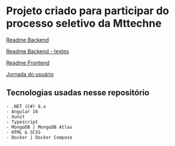 # Projeto criado para participar do processo seletivo da Mttechne

[Readme Backend](backend/README%20BACK.md)

[Readme Backend - testes](backend/README%20BACK%20Testes.md)

[Readme Frontend](frontend/README%20FRONT.md)

[Jornada do usuário](.attachments/Diagramdrawio.png)

## Tecnologias usadas nesse repositório
    - .NET (C#) 6.x
    - Angular 16
    - Xunit
    - Typescript
    - MongoDB | MongoDB Atlas
    - HTML & SCSS
    - Docker | Docker Compose
